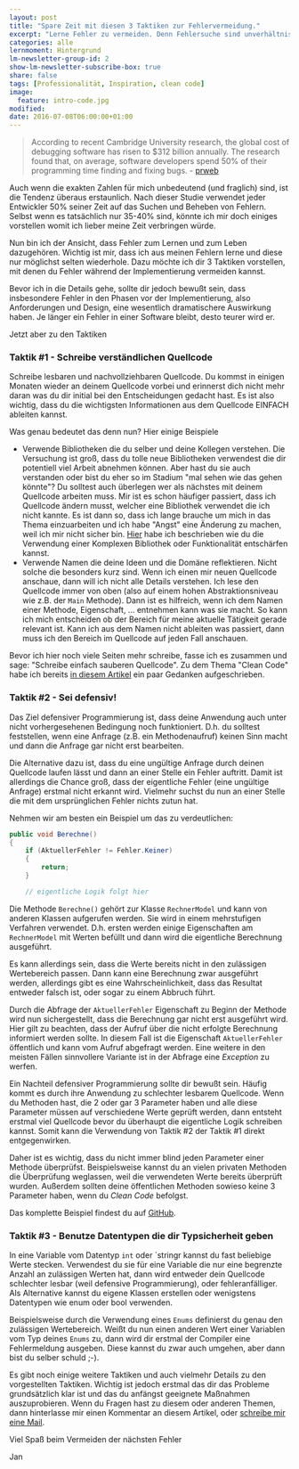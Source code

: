 ```yaml
---
layout: post
title: "Spare Zeit mit diesen 3 Taktiken zur Fehlervermeidung."
excerpt: "Lerne Fehler zu vermeiden. Denn Fehlersuche sind unverhältnismäßig teuer."
categories: alle
lernmoment: Hintergrund
lm-newsletter-group-id: 2
show-lm-newsletter-subscribe-box: true
share: false
tags: [Professionalität, Inspiration, clean code]
image:
  feature: intro-code.jpg
modified:
date: 2016-07-08T06:00:00+01:00
---
```


> According to recent Cambridge University research, the global cost of debugging software has risen to $312 billion annually. The research found that, on average, software developers spend 50% of their programming time finding and fixing bugs. - [prweb](http://www.prweb.com/releases/2013/1/prweb10298185.htm)

Auch wenn die exakten Zahlen für mich unbedeutend (und fraglich) sind, ist die Tendenz überaus erstaunlich. Nach dieser Studie verwendet jeder Entwickler 50% seiner Zeit auf das Suchen und Beheben von Fehlern. Selbst wenn es tatsächlich nur 35-40% sind, könnte ich mir doch einiges vorstellen womit ich lieber meine Zeit verbringen würde.

Nun bin ich der Ansicht, dass Fehler zum Lernen und zum Leben dazugehören. Wichtig ist mir, dass ich aus meinen Fehlern lerne und diese nur möglichst selten wiederhole. Dazu möchte ich dir 3 Taktiken vorstellen, mit denen du Fehler während der Implementierung vermeiden kannst.

Bevor ich in die Details gehe, sollte dir jedoch bewußt sein, dass insbesondere Fehler in den Phasen vor der Implementierung, also Anforderungen und Design, eine wesentlich dramatischere Auswirkung haben. Je länger ein Fehler in einer Software bleibt, desto teurer wird er.

Jetzt aber zu den Taktiken

### Taktik #1 - Schreibe verständlichen Quellcode

Schreibe lesbaren und nachvollziehbaren Quellcode. Du kommst in einigen Monaten wieder an deinem Quellcode vorbei und erinnerst dich nicht mehr daran was du dir initial bei den Entscheidungen gedacht hast. Es ist also wichtig, dass du die wichtigsten Informationen aus dem Quellcode EINFACH ableiten kannst.

Was genau bedeutet das denn nun? Hier einige Beispiele

 - Verwende Bibliotheken die du selber und deine Kollegen verstehen. Die Versuchung ist groß, dass du tolle neue Bibliotheken verwendest die dir potentiell viel Arbeit abnehmen können. Aber hast du sie auch verstanden oder bist du eher so im Stadium "mal sehen wie das gehen könnte"? Du solltest auch überlegen wer als nächstes mit deinem Quellcode arbeiten muss. Mir ist es schon häufiger passiert, dass ich Quellcode ändern musst, welcher eine Bibliothek verwendet die ich nicht kannte. Es ist dann so, dass ich lange brauche um mich in das Thema einzuarbeiten und ich habe "Angst" eine Änderung zu machen, weil ich mir nicht sicher bin. [Hier](https://github.com/supermew10/TicTacToe/issues/3#issue-162238292) habe ich beschrieben wie du die Verwendung einer Komplexen Bibliothek oder Funktionalität entschärfen kannst.
 - Verwende Namen die deine Ideen und die Domäne reflektieren. Nicht solche die besonders kurz sind. Wenn ich einen mir neuen Quellcode anschaue, dann will ich nicht alle Details verstehen. Ich lese den Quellcode immer von oben (also auf einem hohen Abstraktionsniveau wie z.B. der `Main` Methode). Dann ist es hilfreich, wenn ich dem Namen einer Methode, Eigenschaft, ... entnehmen kann was sie macht. So kann ich mich entscheiden ob der Bereich für meine aktuelle Tätigkeit gerade relevant ist. Kann ich aus dem Namen nicht ableiten was passiert, dann muss ich den Bereich im Quellcode auf jeden Fall anschauen.

Bevor ich hier noch viele Seiten mehr schreibe, fasse ich es zusammen und sage: "Schreibe einfach sauberen Quellcode". Zu dem Thema "Clean Code" habe ich bereits [in diesem Artikel](/hintergrund/clean-code-developer-an-welchem-grad-arbeitest-du-gerade/) ein paar Gedanken aufgeschrieben.

### Taktik #2 - Sei defensiv!

Das Ziel defensiver Programmierung ist, dass deine Anwendung auch unter nicht vorhergesehenen Bedingung noch funktioniert. D.h. du solltest feststellen, wenn eine Anfrage (z.B. ein Methodenaufruf) keinen Sinn macht und dann die Anfrage gar nicht erst bearbeiten. 

Die Alternative dazu ist, dass du eine ungültige Anfrage durch deinen Quellcode laufen lässt und dann an einer Stelle ein Fehler auftritt. Damit ist allerdings die Chance groß, dass der eigentliche Fehler (eine ungültige Anfrage) erstmal nicht erkannt wird. Vielmehr suchst du nun an einer Stelle die mit dem ursprünglichen Fehler nichts zutun hat.

Nehmen wir am besten ein Beispiel um das zu verdeutlichen:

```cs
public void Berechne()
{
    if (AktuellerFehler != Fehler.Keiner)
    {
        return;
    }

    // eigentliche Logik folgt hier
```

Die Methode `Berechne()` gehört zur Klasse `RechnerModel` und kann von anderen Klassen aufgerufen werden. Sie wird in einem mehrstufigen Verfahren verwendet. D.h. ersten werden einige Eigenschaften am `RechnerModel` mit Werten befüllt und dann wird die eigentliche Berechnung ausgeführt.

Es kann allerdings sein, dass die Werte bereits nicht in den zulässigen Wertebereich passen. Dann kann eine Berechnung zwar ausgeführt werden, allerdings gibt es eine Wahrscheinlichkeit, dass das Resultat entweder falsch ist, oder sogar zu einem Abbruch führt.

Durch die Abfrage der `AktuellerFehler` Eigenschaft zu Beginn der Methode wird nun sichergestellt, dass die Berechnung gar nicht erst ausgeführt wird. Hier gilt zu beachten, dass der Aufruf über die nicht erfolgte Berechnung informiert werden sollte. In diesem Fall ist die Eigenschaft `AktuellerFehler` öffentlich und kann vom Aufruf abgefragt werden. Eine weitere in den meisten Fällen sinnvollere Variante ist in der Abfrage eine *Exception* zu werfen.

Ein Nachteil defensiver Programmierung sollte dir bewußt sein. Häufig kommt es durch ihre Anwendung zu schlechter lesbarem Quellcode. Wenn du Methoden hast, die 2 oder gar 3 Parameter haben und alle diese Parameter müssen auf verschiedene Werte geprüft werden, dann entsteht erstmal viel Quellcode bevor du überhaupt die eigentliche Logik schreiben kannst. Somit kann die Verwendung von Taktik #2 der Taktik #1 direkt entgegenwirken.

Daher ist es wichtig, dass du nicht immer blind jeden Parameter einer Methode überprüfst. Beispielsweise kannst du an vielen privaten Methoden die Überprüfung weglassen, weil die verwendeten Werte bereits überprüft wurden. Außerdem sollten deine öffentlichen Methoden sowieso keine 3 Parameter haben, wenn du *Clean Code* befolgst.

Das komplette Beispiel findest du auf [GitHub](https://github.com/LernMoment/einstieg-csharp-taschenrechner).

### Taktik #3 - Benutze Datentypen die dir Typsicherheit geben

In eine Variable vom Datentyp `int` oder `stringr kannst du fast beliebige Werte stecken. Verwendest du sie für eine Variable die nur eine begrenzte Anzahl an zulässigen Werten hat, dann wird entweder dein Quellcode schlechter lesbar (weil defensive Programmierung), oder fehleranfälliger. Als Alternative kannst du eigene Klassen erstellen oder wenigstens Datentypen wie enum oder bool verwenden.

Beispielsweise durch die Verwendung eines `Enums` definierst du genau den zulässigen Wertebereich. Weißt du nun einen anderen Wert einer Variablen vom Typ deines `Enums` zu, dann wird dir erstmal der Compiler eine Fehlermeldung ausgeben. Diese kannst du zwar auch umgehen, aber dann bist du selber schuld ;-).

Es gibt noch einige weitere Taktiken und auch vielmehr Details zu den vorgestellten Taktiken. Wichtig ist jedoch erstmal das dir das Probleme grundsätzlich klar ist und das du anfängst geeignete Maßnahmen auszuprobieren. Wenn du Fragen hast zu diesem oder anderen Themen, dann hinterlasse mir einen Kommentar an diesem Artikel, oder [schreibe mir eine Mail](mailto:jan@lernmoment.de).


Viel Spaß beim Vermeiden der nächsten Fehler

Jan

